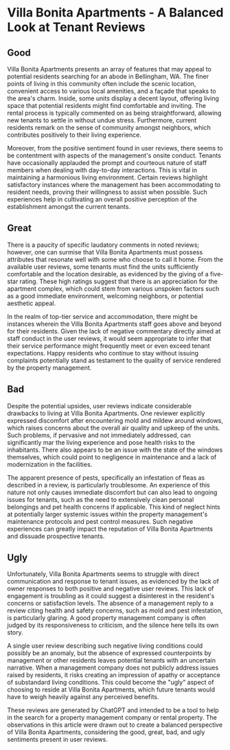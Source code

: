 # Villa Bonita Apartments - A Balanced Look at Tenant Reviews

## Good
Villa Bonita Apartments presents an array of features that may appeal to potential residents searching for an abode in Bellingham, WA. The finer points of living in this community often include the scenic location, convenient access to various local amenities, and a façade that speaks to the area's charm. Inside, some units display a decent layout, offering living space that potential residents might find comfortable and inviting. The rental process is typically commented on as being straightforward, allowing new tenants to settle in without undue stress. Furthermore, current residents remark on the sense of community amongst neighbors, which contributes positively to their living experience.

Moreover, from the positive sentiment found in user reviews, there seems to be contentment with aspects of the management's onsite conduct. Tenants have occasionally applauded the prompt and courteous nature of staff members when dealing with day-to-day interactions. This is vital in maintaining a harmonious living environment. Certain reviews highlight satisfactory instances where the management has been accommodating to resident needs, proving their willingness to assist when possible. Such experiences help in cultivating an overall positive perception of the establishment amongst the current tenants.

## Great
There is a paucity of specific laudatory comments in noted reviews; however, one can surmise that Villa Bonita Apartments must possess attributes that resonate well with some who choose to call it home. From the available user reviews, some tenants must find the units sufficiently comfortable and the location desirable, as evidenced by the giving of a five-star rating. These high ratings suggest that there is an appreciation for the apartment complex, which could stem from various unspoken factors such as a good immediate environment, welcoming neighbors, or potential aesthetic appeal.

In the realm of top-tier service and accommodation, there might be instances wherein the Villa Bonita Apartments staff goes above and beyond for their residents. Given the lack of negative commentary directly aimed at staff conduct in the user reviews, it would seem appropriate to infer that their service performance might frequently meet or even exceed tenant expectations. Happy residents who continue to stay without issuing complaints potentially stand as testament to the quality of service rendered by the property management.

## Bad
Despite the potential upsides, user reviews indicate considerable drawbacks to living at Villa Bonita Apartments. One reviewer explicitly expressed discomfort after encountering mold and mildew around windows, which raises concerns about the overall air quality and upkeep of the units. Such problems, if pervasive and not immediately addressed, can significantly mar the living experience and pose health risks to the inhabitants. There also appears to be an issue with the state of the windows themselves, which could point to negligence in maintenance and a lack of modernization in the facilities.

The apparent presence of pests, specifically an infestation of fleas as described in a review, is particularly troublesome. An experience of this nature not only causes immediate discomfort but can also lead to ongoing issues for tenants, such as the need to extensively clean personal belongings and pet health concerns if applicable. This kind of neglect hints at potentially larger systemic issues within the property management's maintenance protocols and pest control measures. Such negative experiences can greatly impact the reputation of Villa Bonita Apartments and dissuade prospective tenants.

## Ugly
Unfortunately, Villa Bonita Apartments seems to struggle with direct communication and response to tenant issues, as evidenced by the lack of owner responses to both positive and negative user reviews. This lack of engagement is troubling as it could suggest a disinterest in the resident's concerns or satisfaction levels. The absence of a management reply to a review citing health and safety concerns, such as mold and pest infestation, is particularly glaring. A good property management company is often judged by its responsiveness to criticism, and the silence here tells its own story.

A single user review describing such negative living conditions could possibly be an anomaly, but the absence of expressed counterpoints by management or other residents leaves potential tenants with an uncertain narrative. When a management company does not publicly address issues raised by residents, it risks creating an impression of apathy or acceptance of substandard living conditions. This could become the "ugly" aspect of choosing to reside at Villa Bonita Apartments, which future tenants would have to weigh heavily against any perceived benefits.

These reviews are generated by ChatGPT and intended to be a tool to help in the search for a property management company or rental property. The observations in this article were drawn out to create a balanced perspective of Villa Bonita Apartments, considering the good, great, bad, and ugly sentiments present in user reviews.